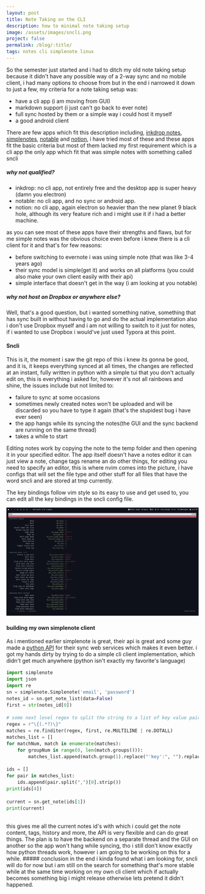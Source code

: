```yaml
---
layout: post
title: Note Taking on the CLI
description: how to minimal note taking setup
image: /assets/images/sncli.png
project: false
permalink: /blog/:title/
tags: notes cli simplenote linux
---
```


So the semester just started and i had to ditch my old note taking setup because
it didn't have any possible way of a 2-way sync and no mobile client, i had many
options to choose from but in the end i narrowed it down to just a few, my
criteria for a note taking setup was:

- have a cli app (i am moving from GUI)
- markdown support (i just can't go back to ever note)
- full sync hosted by them or a simple way i could host it myself
- a good android client

There are few apps which fit this description including, [inkdrop notes](https://inkdrop.app/),
[simplenotes](https://simplenote.com/),  [notable](https://github.com/notable/notable) and [notion](https://www.notion.so/), i have tried most of
these and these apps fit the
basic criteria but most of them lacked my first requirement which is a cli app
the only app which fit that was simple notes with something called sncli

##### why not qualified?
- inkdrop: no cli app, not entirely free and the desktop app is super heavy
    (damn you electron)
- notable: no cli app, and no sync or android app.
- notion: no cli app, again electron so heavier than the new planet 9 black hole,
    although its very feature rich and i might use it if i had a better
    machine.

as you can see most of these apps have their strengths and flaws, but for me
simple notes was the obvious choice even before i knew there is a cli client for
it and that's for few reasons:
- before switching to evernote i was using simple note (that was like 3-4 years
    ago)
- their sync model is simple(get it) and works on all platforms (you could also
    make your own client easily with their api)
- simple interface that doesn't get in the way (i am looking at you notable)

##### why not host on Dropbox or anywhere else?
Well, that's a good question, but i wanted something native, something that has
sync built in without having to go and do the actual implementation also i don't use Dropbox
myself and i am not willing to switch to it just for notes, if i wanted to use
Dropbox i would've just used Typora at this point.

#### Sncli
This is it, the moment i saw the git repo of this i knew its gonna be good, and
it is, it keeps everything synced at all times, the changes are reflected at an
instant, fully written in python with a simple tui that you don't actually edit
on, this is everything i asked for, however it's not all rainbows and shine, the
issues include but not limited to:

- failure to sync at some occasions
- sometimes newly created notes won't be uploaded and will be discarded so you
    have to type it again (that's the stupidest bug i have ever seen)
- the app hangs while its syncing the notes(the GUI and the sync backend are
    running on the same thread)
- takes a while to start


Editing notes work by copying the note to the temp folder and then opening it in
your specified editor.
The app itself doesn't have a notes editor it can just view a note, change tags
rename an do other things, for editing you need to specify an editor, this is
where nvim comes into the picture, i have configs that will set the file type
and other stuff for all files that have the word sncli and are stored at tmp
currently.

The key bindings follow vim style so its easy to use and get used to, you can
edit all the key bindings in the sncli config file.

<img src="/assets/images/bindings.png" alt="keyboard shortcuts">

#### building my own simplenote client
As i mentioned earlier simplenote is great, their api is great and some guy made
a [python API](https://github.com/mrtazz/simplenote.py) for their sync web services which makes it even better.
i got my hands dirty by trying to do a simple cli client implementation, which
didn't get much anywhere (python isn't exactly my favorite's language)

```python
import simplenote
import json
import re
sn = simplenote.Simplenote('email', 'password')
notes_id = sn.get_note_list(data=False)
first = str(notes_id[0])

# some next level regex to split the string to a list of key value pairs (pls dont touch ma spaghet)
regex = r"\{(.*?)\}"
matches = re.finditer(regex, first, re.MULTILINE | re.DOTALL)
matches_list = []
for matchNum, match in enumerate(matches):
    for groupNum in range(0, len(match.groups())):
        matches_list.append(match.group(1).replace("'key':", "").replace("'version':", "").replace("'", ""))

ids = []
for pair in matches_list:
    ids.append(pair.split(",")[0].strip())
print(ids[4])

current = sn.get_note(ids[1])
print(current)
```
<br>
this gives me all the current notes id's with which i could get the note
content, tags, history and more, the API is very flexible and can do great
things.
The plan is to have the backend on a separate thread and the GUI on another so
the app won't hang while syncing, tho i still don't know exactly how python
threads work, however i am going to be working on this for a while.
##### conclusion
in the end i kinda found what i am looking for, sncli will do for now but i am
still on the search for something that's more stable while at the same time
working on my own cli client which if actually becomes something big i might
release otherwise lets pretend it didn't happened.
